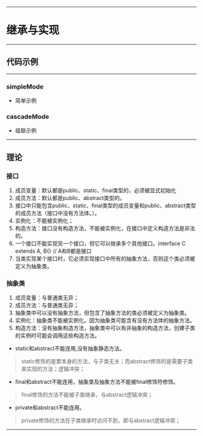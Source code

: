 ------
# 继承与实现

------
## 代码示例

------
### simpleMode
- 简单示例
### cascadeMode
- 级联示例

------
## 理论
### 接口
1. 成员变量：默认都是public、static、final类型的，必须被显式初始化
2. 成员方法：默认都是public、abstract类型的。
3. 接口中只能包含public、static、final类型的成员变量和public、abstract类型的成员方法（接口中没有方法体。）。
4. 实例化：不能被实例化；
5. 构造方法：接口没有构造方法，不能被实例化，在接口中定义构造方法是非法的。
6. 一个接口不能实现另一个接口，但它可以继承多个其他接口。interface C extends A, B{} // A和B都是接口
7. 当类实现某个接口时，它必须实现接口中所有的抽象方法，否则这个类必须被定义为抽象类。 
### 抽象类
1. 成员变量：与普通类无异；
2. 成员方法：与普通类无异；
3. 抽象类中可以没有抽象方法，但包含了抽象方法的类必须被定义为抽象类。
4. 实例化：抽象类不能被实例化。因为抽象类可能含有没有方法体的抽象方法。
5. 构造方法：没有抽象构造方法，抽象类中可以有非抽象的构造方法，创建子类的实例时可能会调用这些构造方法。 
- static和abstract不能连用,没有抽象静态方法。
> static修饰的是累本身的方法，与子类无关；而abstract修饰的是需要子类来实现的方法；逻辑冲突；
- final和abstract不能连用，抽象类及抽象方法不能被final修饰符修饰。
> final修饰的方法不能被子类继承，与abstract逻辑冲突；
- private和abstract不能连用。
> private修饰的方法在子类继承时访问不到，即与abstract逻辑冲突；

------

